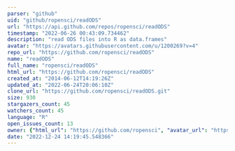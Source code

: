 ```yaml
---
parser: "github"
uid: "github/ropensci/readODS"
url: "https://api.github.com/repos/ropensci/readODS"
timestamp: "2022-06-26 00:43:09.734462"
description: "read ODS files into R as data.frames"
avatar: "https://avatars.githubusercontent.com/u/1200269?v=4"
repo_url: "https://github.com/ropensci/readODS"
name: "readODS"
full_name: "ropensci/readODS"
html_url: "https://github.com/ropensci/readODS"
created_at: "2014-06-12T14:19:26Z"
updated_at: "2022-06-24T20:06:10Z"
clone_url: "https://github.com/ropensci/readODS.git"
size: 930
stargazers_count: 45
watchers_count: 45
language: "R"
open_issues_count: 13
owner: {"html_url": "https://github.com/ropensci", "avatar_url": "https://avatars.githubusercontent.com/u/1200269?v=4", "login": "ropensci", "type": "Organization"}
date: "2022-12-24 14:19:45.548366"
---
```

